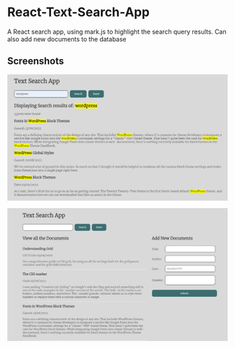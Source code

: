# React-Text-Search-App

A React search app, using mark.js to highlight the search query results. Can also add new documents to the database

## Screenshots

![Search](https://github.com/MadBones3/React-Text-Search-App/blob/main/img/search-test.png)

![App Preview](https://github.com/MadBones3/React-Text-Search-App/blob/main/img/text-search.png)
